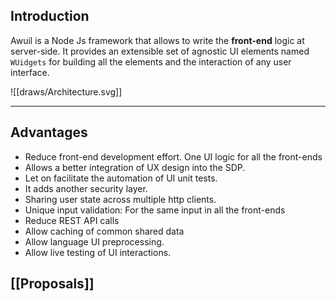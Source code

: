 ## Introduction
Awuil is a Node Js framework that allows to write the **front-end** logic at server-side. It provides an extensible set of agnostic UI elements named `WUidgets` for building all the elements and the interaction of any user interface.

![[draws/Architecture.svg]]
___
## Advantages
- Reduce front-end development effort. One UI logic for all the front-ends
- Allows a better integration of UX design into the SDP.
- Let on facilitate the automation of UI unit tests.
- It adds another security layer.
- Sharing user state across multiple http clients.
- Unique input validation: For the same input in all the front-ends
- Reduce REST API calls
- Allow caching of common shared data
- Allow language UI preprocessing.
- Allow live testing of UI interactions.

## [[Proposals]]